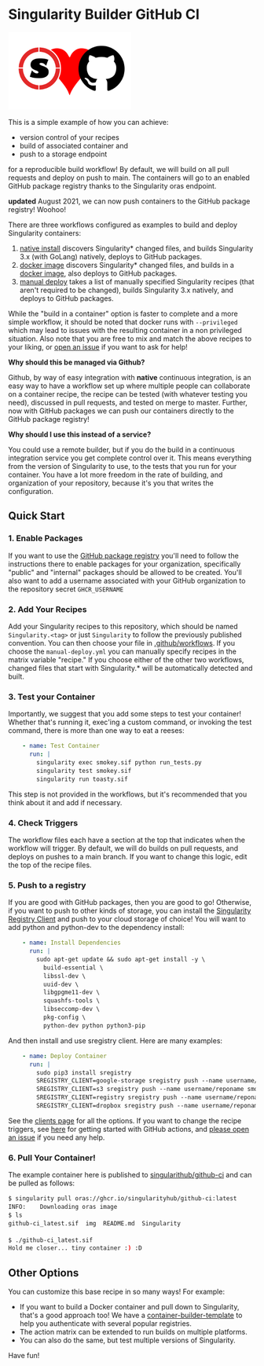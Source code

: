 # Singularity Builder GitHub CI

![img/sregistry-github-small.png](img/sregistry-github-small.png)

This is a simple example of how you can achieve:

 - version control of your recipes
 - build of associated container and
 - push to a storage endpoint

for a reproducible build workflow! By default, we will build on all pull requests and deploy
on push to main. The containers will go to an enabled GitHub package registry thanks to
the Singularity oras endpoint.

**updated** August 2021, we can now push containers to the GitHub package registry! Woohoo!

There are three workflows configured as examples to build and deploy Singularity containers:

1. [native install](.github/workflows/native-install.yml) discovers Singularity* changed files, and builds Singularity 3.x (with GoLang) natively, deploys to GitHub packages.
2. [docker image](.github/workfolws/container.yml) discovers Singularity* changed files, and builds in a [docker image](https://quay.io/repository/singularity/singularity), also deploys to GitHub packages.
3. [manual deploy](.github/workfolws/manual-deploy.yml) takes a list of manually specified Singularity recipes (that aren't required to be changed), builds Singularity 3.x natively, and deploys to GitHub packages.

While the "build in a container" option is faster to complete and a more simple workflow, it should be noted that docker runs with
`--privileged` which may lead to issues with the resulting container in a non privileged situation. Also note that you
are free to mix and match the above recipes to your liking, or [open an issue](https://github.com/singularityhub/github-ci/issues) if you want to ask for help!

**Why should this be managed via Github?**

Github, by way of easy integration with **native** continuous integration, is an easy way
to have a workflow set up where multiple people can collaborate on a container recipe,
the recipe can be tested (with whatever testing you need), discussed in pull requests,
and tested on merge to master. Further, now with GitHub packages we can push our containers
directly to the GitHub package registry!

**Why should I use this instead of a service?**

You could use a remote builder, but if you do the build in a continuous integration
service you get complete control over it. This means everything from the version of
Singularity to use, to the tests that you run for your container. You have a lot more
freedom in the rate of building, and organization of your repository, because it's you
that writes the configuration.

## Quick Start

### 1. Enable Packages

If you want to use the [GitHub package registry](https://docs.github.com/en/packages/working-with-a-github-packages-registry/working-with-the-container-registry)
you'll need to follow the instructions there to enable packages for your organization, specifically "public" and "internal" packages should be allowed to be created.
You'll also want to add a username associated with your GitHub organization to the repository secret `GHCR_USERNAME`

### 2. Add Your Recipes

Add your Singularity recipes to this repository, which should be named `Singularity.<tag>` 
or just `Singularity` to follow the previously published convention. You can then choose your file in [.github/workflows](.github/workflows).
If you choose the `manual-deploy.yml` you can manually specify recipes in the matrix variable "recipe."
If you choose either of the other two workflows, changed files that start with Singularity.* will
be automatically detected and built.

### 3. Test your Container

Importantly, we suggest that you add some steps to test your container! Whether that's running it,
exec'ing a custom command, or invoking the test command, there is more than
one way to eat a reeses:

```yaml
    - name: Test Container
      run: |
        singularity exec smokey.sif python run_tests.py
        singularity test smokey.sif
        singularity run toasty.sif
```

This step is not provided in the workflows, but it's recommended that you think about it and add if necessary.

### 4. Check Triggers

The workflow files each have a section at the top that indicates when the workflow will
trigger. By default, we will do builds on pull requests, and deploys on pushes to a main
branch. If you want to change this logic, edit the top of the recipe files.

### 5. Push to a registry

If you are good with GitHub packages, then you are good to go! Otherwise,
if you want to push to other kinds of storage, you can install the [Singularity Registry Client](http://singularityhub.github.io/sregistry-cli) and push to your cloud storage of choice! You will want to add python and python-dev to the dependency
install:

```yaml
    - name: Install Dependencies
      run: |
        sudo apt-get update && sudo apt-get install -y \
          build-essential \
          libssl-dev \
          uuid-dev \
          libgpgme11-dev \
          squashfs-tools \
          libseccomp-dev \
          pkg-config \
          python-dev python python3-pip
```

And then install and use sregistry client. Here are many examples:

```yaml
    - name: Deploy Container
      run: |
        sudo pip3 install sregistry
        SREGISTRY_CLIENT=google-storage sregistry push --name username/reponame smokey.sif
        SREGISTRY_CLIENT=s3 sregistry push --name username/reponame smokey.sif
        SREGISTRY_CLIENT=registry sregistry push --name username/reponame smokey.sif
        SREGISTRY_CLIENT=dropbox sregistry push --name username/reponame smokey.sif
```

See the [clients page](https://singularityhub.github.io/sregistry-cli/clients) for all the options.
If you want to change the recipe triggers, see [here](https://help.github.com/en/articles/about-github-actions#core-concepts-for-github-actions)
for getting started with GitHub actions, and [please open an issue](https://www.github.com/singularityhub/github-ci/issues)
if you need any help.

### 6. Pull Your Container!

The example container here is published to [singularithub/github-ci](https://github.com/singularityhub/github-ci/pkgs/container/github-ci)
and can be pulled as follows:

```bash
$ singularity pull oras://ghcr.io/singularityhub/github-ci:latest
INFO:    Downloading oras image
$ ls
github-ci_latest.sif  img  README.md  Singularity

$ ./github-ci_latest.sif 
Hold me closer... tiny container :) :D
```

## Other Options

You can customize this base recipe in so many ways! For example:

 - If you want to build a Docker container and pull down to Singularity, that's a good approach too! We have a [container-builder-template](github.com/autamus/container-builder-template) to help you authenticate with several popular registries.
 - The action matrix can be extended to run builds on multiple platforms.
 - You can also do the same, but test multiple versions of Singularity.

Have fun!
